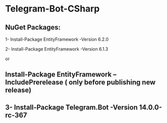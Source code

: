 # Telegram-Bot-CSharp


NuGet Packages:
----------------------------------------------------------------------
 1- Install-Package EntityFramework -Version 6.2.0
 
 2- Install-Package EntityFramework -Version 6.1.3
 
 or

Install-Package EntityFramework –IncludePrerelease ( only before publishing new release)
 ------------------------------------------------------------------------
 3- Install-Package Telegram.Bot -Version 14.0.0-rc-367
 ------------------------------------------------------------------------------
